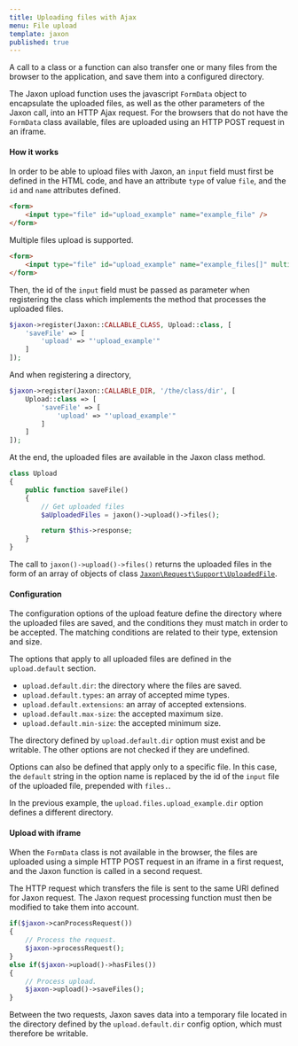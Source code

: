 ```yaml
---
title: Uploading files with Ajax
menu: File upload
template: jaxon
published: true
---
```


A call to a class or a function can also transfer one or many files from the browser to the application, and save them into a configured directory.

The Jaxon upload function uses the javascript `FormData` object to encapsulate the uploaded files, as well as the other parameters of the Jaxon call, into an HTTP Ajax request.
For the browsers that do not have the `FormData` class available, files are uploaded using an HTTP POST request in an iframe.

#### How it works

In order to be able to upload files with Jaxon, an `input` field must first be defined in the HTML code, and have an attribute `type` of value `file`, and the `id` and `name` attributes defined.

```html
<form>
    <input type="file" id="upload_example" name="example_file" />
</form>
```

Multiple files upload is supported.

```html
<form>
    <input type="file" id="upload_example" name="example_files[]" multiple="multiple" />
</form>
```

Then, the id of the `input` field must be passed as parameter when registering the class which implements the method that processes the uploaded files.

```php
$jaxon->register(Jaxon::CALLABLE_CLASS, Upload::class, [
    'saveFile' => [
        'upload' => "'upload_example'"
    ]
]);
```

And when registering a directory,

```php
$jaxon->register(Jaxon::CALLABLE_DIR, '/the/class/dir', [
    Upload::class => [
        'saveFile' => [
            'upload' => "'upload_example'"
        ]
    ]
]);
```

At the end, the uploaded files are available in the Jaxon class method.

```php
class Upload
{
    public function saveFile()
    {
        // Get uploaded files
        $aUploadedFiles = jaxon()->upload()->files();

        return $this->response;
    }
}
```

The call to `jaxon()->upload()->files()` returns the uploaded files in the form of an array of objects of class [`Jaxon\Request\Support\UploadedFile`](https://github.com/jaxon-php/jaxon-core/blob/master/src/Request/Support/UploadedFile.php).

#### Configuration

The configuration options of the upload feature define the directory where the uploaded files are saved, and the conditions they must match in order to be accepted.
The matching conditions are related to their type, extension and size.

The options that apply to all uploaded files are defined in the `upload.default` section.

- `upload.default.dir`: the directory where the files are saved.
- `upload.default.types`: an array of accepted mime types.
- `upload.default.extensions`: an array of accepted extensions.
- `upload.default.max-size`: the accepted maximum size.
- `upload.default.min-size`: the accepted minimum size.

The directory defined by `upload.default.dir` option must exist and be writable.
The other options are not checked if they are undefined.

Options can also be defined that apply only to a specific file. In this case, the `default` string in the option name is replaced by the id of the `input` file of the uploaded file, prepended with `files.`.

In the previous example, the `upload.files.upload_example.dir` option defines a different directory.

#### Upload with iframe

When the `FormData` class is not available in the browser, the files are uploaded using a simple HTTP POST request in an iframe in a first request, and the Jaxon function is called in a second request.

The HTTP request which transfers the file is sent to the same URI defined for Jaxon request.
The Jaxon request processing function must then be modified to take them into account.

```php
if($jaxon->canProcessRequest())
{
    // Process the request.
    $jaxon->processRequest();
}
else if($jaxon->upload()->hasFiles())
{
    // Process upload.
    $jaxon->upload()->saveFiles();
}
```

Between the two requests, Jaxon saves data into a temporary file located in the directory defined by the `upload.default.dir` config option, which must therefore be writable.
